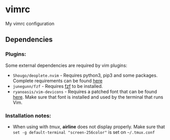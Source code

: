 # vimrc

My vimrc configuration

## Dependencies

### Plugins:

Some external dependencies are required by vim plugins:

- `Shougo/deoplete.nvim` - Requires python3, pip3 and some packages. Complete requirements can be found [here](https://github.com/Shougo/deoplete.nvim#install)
- `junegunn/fzf` - Requires [fzf](https://github.com/junegunn/fzf) to be installed.
- `ryanoasis/vim-devicons` - Requires a patched font that can be found [here](https://github.com/ryanoasis/nerd-fonts). Make sure that font is installed and used by the terminal that runs Vim.

### Installation notes:

- When using with *tmux*, **airline** does not display properly. Make sure that `set -g default-terminal "screen-256color"` is set on `~/.tmux.conf`
